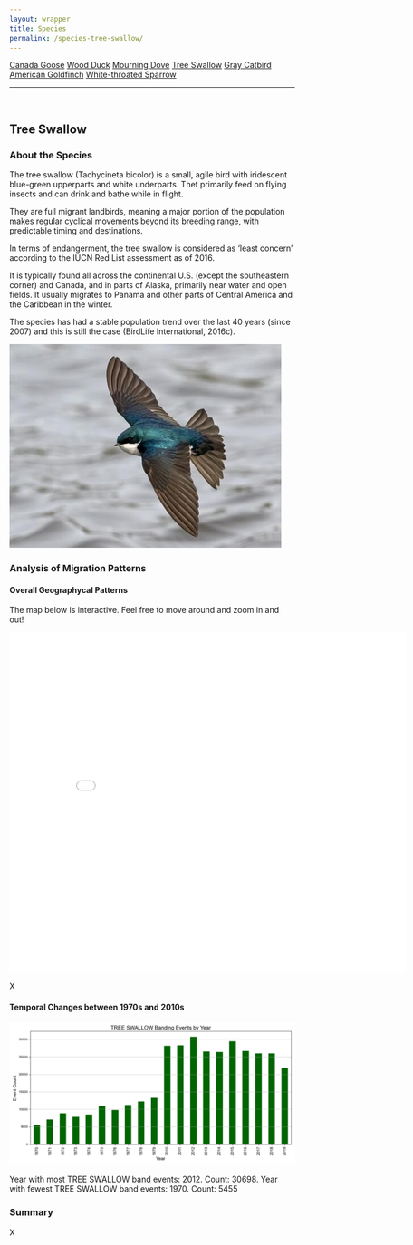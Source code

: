 ```yaml
---
layout: wrapper
title: Species
permalink: /species-tree-swallow/
---
```

<div class="flex">
    <a href="/species/" class="button">Canada Goose</a>
    <a href="/species-wood-duck/" class="button">Wood Duck</a>
    <a href="/species-mourning-dove/" class="button">Mourning Dove</a>
    <a href="/species-tree-swallow/" class="button">Tree Swallow</a>
    <a href="/species-gray-catbird/" class="button">Gray Catbird</a>
    <a href="/species-american-goldfinch/" class="button">American Goldfinch</a>
    <a href="/species-white-throated-sparrow/" class="button">White-throated Sparrow</a>
</div>
<hr>
<br>
<h2>Tree Swallow</h2>
<div>
    <h3>About the Species</h3>
    <div>
      <p>The tree swallow (<span class="italic">Tachycineta bicolor</span>) is a small, agile bird with iridescent blue-green upperparts and white underparts. Thet primarily feed on flying insects and can drink and bathe while in flight.</p>
      <p>They are full migrant landbirds, meaning a major portion of the population makes regular cyclical movements beyond its breeding range, with predictable timing and destinations.</p>
      <p>In terms of endangerment, the tree swallow is considered as ‘least concern’ according to the IUCN Red List assessment as of 2016.</p>
      <p>It is typically found all across the continental U.S. (except the southeastern corner) and Canada, and in parts of Alaska, primarily near water and open fields. It usually migrates to Panama and other parts of Central America and the Caribbean in the winter.</p>
      <p>The species has had a stable population trend over the last 40 years (since 2007) and this is still the case (BirdLife International, 2016c).</p>
      <img src="/figures/tree-swallow.jpg" alt="https://www.allaboutbirds.org/guide/Tree_Swallow/id" class="image">
    </div>
</div>

<div>
    <h3>Analysis of Migration Patterns</h3>
    <div>
        <h4>Overall Geographycal Patterns</h4>
        <p class="italic">The map below is interactive. Feel free to move around and zoom in and out!</p>
        <iframe src="/assets/species-geo-maps/TREE_SWALLOW_banding_map_with_geojson_us_ca.html" width="700" height="600" frameborder="0"></iframe>
        <p>X</p>
    </div>
    <div>
        <h4>Temporal Changes between 1970s and 2010s</h4>
        <img src="/figures/species-banding/tree_swallow_banding_by_year.png" alt="tree_swallow_banding_by_year"  class="graph-img">
        <p>Year with most TREE SWALLOW band events: 2012. Count: 30698. Year with fewest TREE SWALLOW band events: 1970. Count: 5455</p>
    </div>
    <div>
        <h3>Summary</h3>
        <p>X</p>
    </div>


</div>